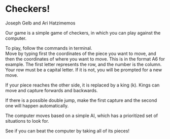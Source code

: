 Checkers!
====================
Joseph Gelb and Ari Hatzimemos

Our game is a simple game of checkers, in which you can play against the computer.

To play, follow the commands in terminal.  
Move by typing first the coordinates of the piece you want to move, and then the coordinates of where you want to move.
This is in the format A6 for example.  The first letter represents the row, and the number is the column.
Your row must be a capital letter.  If it is not, you will be prompted for a new move. 

If your piece reaches the other side, it is replaced by a king (k).  Kings can move and capture forwards and backwards.

If there is a possible double jump, make the first capture and the second one will happen automatically. 

The computer moves based on a simple AI, which has a prioritized set of situations to look for.  

See if you can beat the computer by taking all of its pieces!


